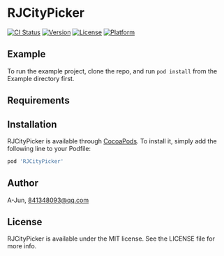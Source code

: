 # RJCityPicker

[![CI Status](https://img.shields.io/travis/A-Jun/RJCityPicker.svg?style=flat)](https://travis-ci.org/A-Jun/RJCityPicker)
[![Version](https://img.shields.io/cocoapods/v/RJCityPicker.svg?style=flat)](https://cocoapods.org/pods/RJCityPicker)
[![License](https://img.shields.io/cocoapods/l/RJCityPicker.svg?style=flat)](https://cocoapods.org/pods/RJCityPicker)
[![Platform](https://img.shields.io/cocoapods/p/RJCityPicker.svg?style=flat)](https://cocoapods.org/pods/RJCityPicker)

## Example

To run the example project, clone the repo, and run `pod install` from the Example directory first.

## Requirements

## Installation

RJCityPicker is available through [CocoaPods](https://cocoapods.org). To install
it, simply add the following line to your Podfile:

```ruby
pod 'RJCityPicker'
```

## Author

A-Jun, 841348093@qq.com

## License

RJCityPicker is available under the MIT license. See the LICENSE file for more info.
